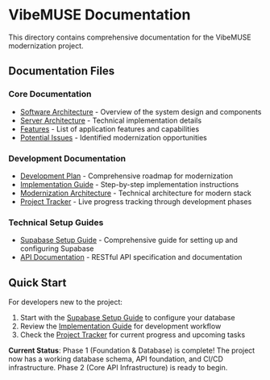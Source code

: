 # VibeMUSE Documentation

This directory contains comprehensive documentation for the VibeMUSE modernization project.

## Documentation Files

### Core Documentation
- [Software Architecture](software-architecture.md) - Overview of the system design and components
- [Server Architecture](server-architecture.md) - Technical implementation details
- [Features](features.md) - List of application features and capabilities
- [Potential Issues](potential-issues.md) - Identified modernization opportunities

### Development Documentation
- [Development Plan](DEVELOPMENT_PLAN.md) - Comprehensive roadmap for modernization
- [Implementation Guide](IMPLEMENTATION_GUIDE.md) - Step-by-step implementation instructions
- [Modernization Architecture](MODERNIZATION_ARCHITECTURE.md) - Technical architecture for modern stack
- [Project Tracker](PROJECT_TRACKER.md) - Live progress tracking through development phases

### Technical Setup Guides
- [Supabase Setup Guide](SUPABASE_SETUP.md) - Comprehensive guide for setting up and configuring Supabase
- [API Documentation](api/README.md) - RESTful API specification and documentation

## Quick Start

For developers new to the project:
1. Start with the [Supabase Setup Guide](SUPABASE_SETUP.md) to configure your database
2. Review the [Implementation Guide](IMPLEMENTATION_GUIDE.md) for development workflow
3. Check the [Project Tracker](PROJECT_TRACKER.md) for current progress and upcoming tasks

**Current Status**: Phase 1 (Foundation & Database) is complete! The project now has a working database schema, API foundation, and CI/CD infrastructure. Phase 2 (Core API Infrastructure) is ready to begin.